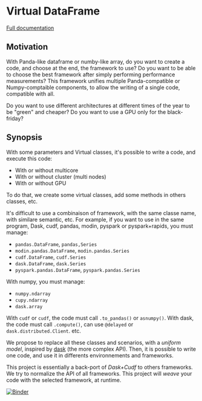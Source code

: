 # Virtual DataFrame

[Full documentation](https://pprados.github.io/virtual_dataframe/)

## Motivation

With Panda-like dataframe or numby-like array, do you want to create a code, and choose at the end, the framework
to use?  Do you want to be able to choose the best framework after simply performing performance measurements?
This framework unifies multiple Panda-compatible or Numpy-comptaible components,
to allow the writing of a single code, compatible with all.

Do you want to use different architectures at different times of the year to be "green" and cheaper?
Do you want to use a GPU only for the black-friday?

## Synopsis

With some parameters and Virtual classes, it's possible to write a code, and execute this code:

- With or without multicore
- With or without cluster (multi nodes)
- With or without GPU

To do that, we create some virtual classes, add some methods in others classes, etc.

It's difficult to use a combinaison of framework, with the same classe name, with similare semantic, etc.
For example, if you want to use in the same program, Dask, cudf, pandas, modin, pyspark or pyspark+rapids,
you must manage:

- `pandas.DataFrame`, `pandas,Series`
- `modin.pandas.DataFrame`, `modin.pandas.Series`
- `cudf.DataFrame`, `cudf.Series`
- `dask.DataFrame`, `dask.Series`
- `pyspark.pandas.DataFrame`, `pyspark.pandas.Series`

With numpy, you must manage:
- `numpy.ndarray`
- `cupy.ndarray`
- `dask.array`

 With `cudf` or `cudf`, the code must call `.to_pandas()` or `asnumpy()`. With dask, the code must call `.compute()`, can use `@delayed` or
`dask.distributed.Client`. etc.

We propose to replace all these classes and scenarios, with a *uniform model*,
inspired by [dask](https://www.dask.org/) (the more complex API).
Then, it is possible to write one code, and use it in differents environnements and frameworks.

This project is essentially a back-port of *Dask+Cudf* to others frameworks.
We try to normalize the API of all frameworks.
This project will *weave* your code with the selected framework, at runtime.

[![Binder](https://mybinder.org/badge_logo.svg)](https://mybinder.org/v2/gh/pprados/virtual-dataframe?labpath=%2Fmain%2Fnotebooks)

